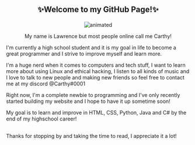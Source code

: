 ## <p align=center>✨Welcome to my GitHub Page!✨

<p align="center">
  <img src="https://i.pinimg.com/originals/51/b7/39/51b739645dc3a082a873b7150240b6ac.gif" alt="animated" />
</p>

<p align=center> My name is Lawrence but most people online call me Carthy! 

 
I'm currently a high school student and it is my goal in life to become a great programmer and I strive to improve myself and learn more.

I'm a huge nerd when it comes to computers and tech stuff, I want to learn more about using Linux and ethical hacking, I listen to all kinds of music and I love to talk to new people and making new friends so feel free to contact me at my discord @Carthy#0001

Right now, I'm a complete newbie to programming and I've only recently started building my website and I hope to have it up sometime soon!

My goal is to learn and improve in HTML, CSS, Python, Java and C# by the end of my highschool career!

##

Thanks for stopping by and taking the time to read, I appreciate it a lot!

<!---
CarthyPoo/CarthyPoo is a ✨ special ✨ repository because its `README.md` (this file) appears on your GitHub profile.
You can click the Preview link to take a look at your changes.
--->
